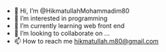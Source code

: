 - 👋 Hi, I’m @HikmatullahMohammadim80
- 👀 I’m interested in programming
- 🌱 I’m currently learning web front end
- 💞️ I’m looking to collaborate on ...
- 📫 How to reach me hikmatullah.m80@gmail.com

<!---
HikmatullahMohammadim80/HikmatullahMohammadim80 is a ✨ special ✨ repository because its `README.md` (this file) appears on your GitHub profile.
You can click the Preview link to take a look at your changes.
--->
